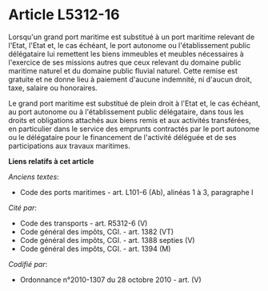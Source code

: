 # Article L5312-16

Lorsqu'un grand port maritime est substitué à un port maritime relevant de l'Etat, l'Etat et, le cas échéant, le port
autonome ou l'établissement public délégataire lui remettent les biens immeubles et meubles nécessaires à l'exercice de ses
missions autres que ceux relevant du domaine public maritime naturel et du domaine public fluvial naturel. Cette remise est
gratuite et ne donne lieu à paiement d'aucune indemnité, ni d'aucun droit, taxe, salaire ou honoraires.

Le grand port maritime est substitué de plein droit à l'Etat et, le cas échéant, au port autonome ou à l'établissement public
délégataire, dans tous les droits et obligations attachés aux biens remis et aux activités transférées, en particulier dans
le service des emprunts contractés par le port autonome ou le délégataire pour le financement de l'activité déléguée et de
ses participations aux travaux maritimes.

**Liens relatifs à cet article**

_Anciens textes_:

  - Code des ports maritimes - art. L101-6 (Ab), alinéas 1 à 3, paragraphe I

_Cité par_:

  - Code des transports - art. R5312-6 (V)
  - Code général des impôts, CGI. - art. 1382 (VT)
  - Code général des impôts, CGI. - art. 1388 septies (V)
  - Code général des impôts, CGI. - art. 1394 (M)

_Codifié par_:

  - Ordonnance n°2010-1307 du 28 octobre 2010 - art. (V)
